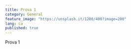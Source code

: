 ```yaml
---
title: Prova 1
category: General
feature_image: "https://unsplash.it/1200/400?image=200"
lang: ca
published: true
---
```


Prova 1

